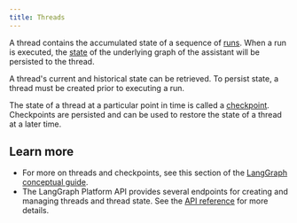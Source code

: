 ```yaml
---
title: Threads
---
```

A thread contains the accumulated state of a sequence of [runs](./runs). When a run is executed, the [state](../../concepts/low_level#state) of the underlying graph of the assistant will be persisted to the thread.

A thread's current and historical state can be retrieved. To persist state, a thread must be created prior to executing a run.

The state of a thread at a particular point in time is called a [checkpoint](../../concepts/persistence#checkpoints). Checkpoints are persisted and can be used to restore the state of a thread at a later time.

## Learn more

* For more on threads and checkpoints, see this section of the [LangGraph conceptual guide](../../concepts/persistence).
* The LangGraph Platform API provides several endpoints for creating and managing threads and thread state. See the [API reference](../../cloud/reference/api/api_ref.html#tag/threads) for more details.
